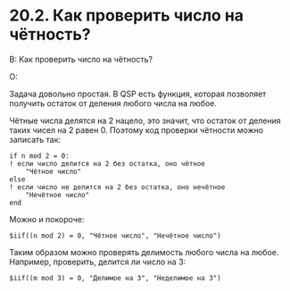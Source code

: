 # 20.2. Как проверить число на чётность?
<!-- [:faq_20_02] -->
В: Как проверить число на чётность?

О:

Задача довольно простая. В QSP есть функция, которая позволяет получить остаток от деления любого числа на любое.

Чётные числа делятся на 2 нацело, это значит, что остаток от деления таких чисел на 2 равен 0. Поэтому код проверки чётности можно записать так:
```qsp
if n mod 2 = 0:
! если число делится на 2 без остатка, оно чётное
	"Чётное число"
else
! если число не делится на 2 без остатка, оно нечётное
	"Нечётное число"
end
```
Можно и покороче:
```qsp
$iif((n mod 2) = 0, "Чётное число", "Нечётное число")
```
Таким образом можно проверять делимость любого числа на любое. Например, проверить, делится ли число на 3:
```qsp
$iif((m mod 3) = 0, "Делимое на 3", "Неделимое на 3")
```
